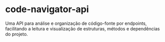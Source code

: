 # code-navigator-api
Uma API para análise e organização de código-fonte por endpoints, facilitando a leitura e visualização de estruturas, métodos e dependências do projeto.
